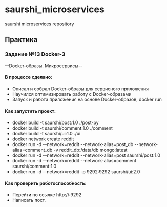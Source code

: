 # saurshi_microservices
saurshi microservices repository

## Практика
### Задание №13 Docker-3
--Docker-образы. Микросервисы--

#### В процессе сделано:
- Описал и собрал Docker-образы для сервисного приложения
- Научился оптимизировать работу с Docker-образами
- Запуск и работа приложения на основе Docker-образов, docker run

#### Как запустить проект:
- docker build -t saurshi/post:1.0 ./post-py
- docker build -t saurshi/comment:1.0 ./comment
- docker build -t saurshi/ui:1.0 ./ui
- docker network create reddit
- docker run -d --network=reddit --network-alias=post_db --network-alias=comment_db -v reddit_db:/data/db mongo:latest
- docker run -d --network=reddit  --network-alias=post saurshi/post:1.0
- docker run -d --network=reddit  --network-alias=comment saurshi/comment:1.0
- docker run -d --network=reddit  -p 9292:9292 saurshi/ui:2.0

#### Как проверить работоспособность:
- Перейти по ссылке http://<docker-host-ip>:9292
- Написать пост.
